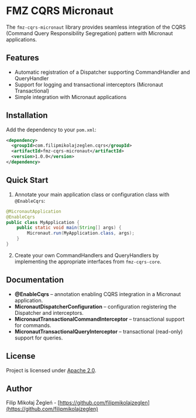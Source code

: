 # FMZ CQRS Micronaut

The `fmz-cqrs-micronaut` library provides seamless integration of the CQRS (Command Query Responsibility Segregation) pattern with Micronaut applications.

## Features

- Automatic registration of a Dispatcher supporting CommandHandler and QueryHandler
- Support for logging and transactional interceptors (Micronaut Transactional)
- Simple integration with Micronaut applications

## Installation

Add the dependency to your `pom.xml`:

```xml
<dependency>
  <groupId>com.filipmikolajzeglen.cqrs</groupId>
  <artifactId>fmz-cqrs-micronaut</artifactId>
  <version>1.0.0</version>
</dependency>
```

## Quick Start

1. Annotate your main application class or configuration class with `@EnableCqrs`:

```java
@MicronautApplication
@EnableCqrs
public class MyApplication {
    public static void main(String[] args) {
        Micronaut.run(MyApplication.class, args);
    }
}
```

2. Create your own CommandHandlers and QueryHandlers by implementing the appropriate interfaces from `fmz-cqrs-core`.

## Documentation

- **@EnableCqrs** – annotation enabling CQRS integration in a Micronaut application.
- **MicronautDispatcherConfiguration** – configuration registering the Dispatcher and interceptors.
- **MicronautTransactionalCommandInterceptor** – transactional support for commands.
- **MicronautTransactionalQueryInterceptor** – transactional (read-only) support for queries.

## License

Project is licensed under [Apache 2.0](https://www.apache.org/licenses/LICENSE-2.0.txt).

## Author

Filip Mikołaj Żegleń - [https://github.com/filipmikolajzeglen](https://github.com/filipmikolajzeglen)